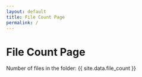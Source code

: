 ```yaml
---
layout: default
title: File Count Page
permalink: /
---
```


# File Count Page

Number of files in the folder: {{ site.data.file_count }}
